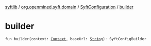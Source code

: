 [syftlib](../../index.md) / [org.openmined.syft.domain](../index.md) / [SyftConfiguration](index.md) / [builder](./builder.md)

# builder

`fun builder(context: `[`Context`](https://developer.android.com/reference/android/content/Context.html)`, baseUrl: `[`String`](https://kotlinlang.org/api/latest/jvm/stdlib/kotlin/-string/index.html)`): SyftConfigBuilder`